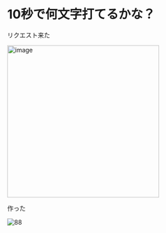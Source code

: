 # 10秒で何文字打てるかな？

リクエスト来た

<img width="348" alt="image" src="https://user-images.githubusercontent.com/28350464/56586461-bbf3a300-661a-11e9-967b-5284e396e464.png">



作った

![88](https://user-images.githubusercontent.com/28350464/56586475-c01fc080-661a-11e9-930a-0b7482adadf4.gif)